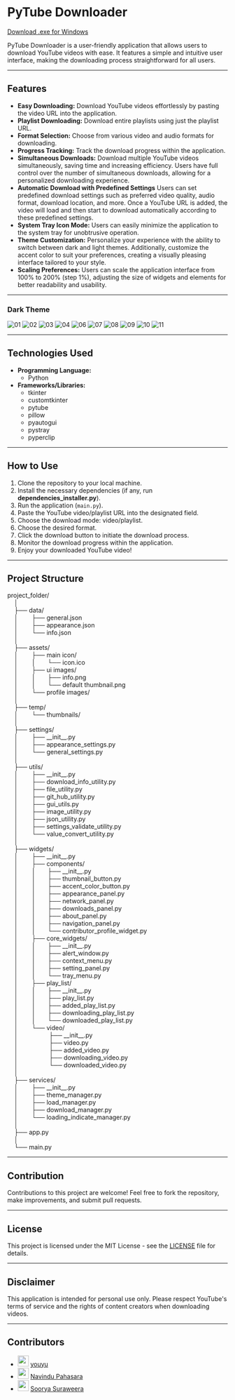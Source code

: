 # PyTube Downloader

[Download .exe for Windows](https://github.com/Thisal-D/PyTube-Downloader/releases/tag/v1.0.0)

PyTube Downloader is a user-friendly application that allows users to download YouTube videos with ease. It features a simple and intuitive user interface, making the downloading process straightforward for all users.

---

## Features

- **Easy Downloading:** Download YouTube videos effortlessly by pasting the video URL into the application.
- **Playlist Downloading:** Download entire playlists using just the playlist URL.
- **Format Selection:** Choose from various video and audio formats for downloading.
- **Progress Tracking:** Track the download progress within the application.
- **Simultaneous Downloads:** Download multiple YouTube videos simultaneously, saving time and increasing efficiency. Users have full control over the number of simultaneous downloads, allowing for a personalized downloading experience.
- **Automatic Download with Predefined Settings** Users can set predefined download settings such as preferred video quality, audio format, download location, and more. Once a YouTube URL is added, the video will load and then start to download automatically according to these predefined settings.
- **System Tray Icon Mode:** Users can easily minimize the application to the system tray for unobtrusive operation.
- **Theme Customization:** Personalize your experience with the ability to switch between dark and light themes. Additionally, customize the accent color to suit your preferences, creating a visually pleasing interface tailored to your style.
- **Scaling Preferences:** Users can scale the application interface from 100% to 200% (step 1%), adjusting the size of widgets and elements for better readability and usability.

---

### Dark Theme

![01](https://github.com/Thisal-D/PyTube-Downloader/assets/93121062/6db80461-a8a4-4ae4-9ac5-22a591c4ebbe)
![02](https://github.com/Thisal-D/PyTube-Downloader/assets/93121062/50ee6014-c9f0-4548-b8fc-5dd9b824ba9f)
![03](https://github.com/Thisal-D/PyTube-Downloader/assets/93121062/af0fbdb0-23eb-40f9-951e-084b717de295)
![04](https://github.com/Thisal-D/PyTube-Downloader/assets/93121062/e1d85545-b900-43cc-ac27-7710c5bef250)
![06](https://github.com/Thisal-D/PyTube-Downloader/assets/93121062/2192be1e-b2bc-4a70-87ed-6c6c15a786cf)
![07](https://github.com/Thisal-D/PyTube-Downloader/assets/93121062/39660493-6121-4422-b345-ec2b92249d16)
![08](https://github.com/Thisal-D/PyTube-Downloader/assets/93121062/38b51a50-6435-48f8-807f-4d8437dc634d)
![09](https://github.com/Thisal-D/PyTube-Downloader/assets/93121062/3e4970a2-3e7e-4adb-9fce-5bf4a8f9f62e)
![10](https://github.com/Thisal-D/PyTube-Downloader/assets/93121062/c93501bf-4324-415d-879c-4e718978220b)
![11](https://github.com/Thisal-D/PyTube-Downloader/assets/93121062/ef0f4deb-0893-4ed1-8c8b-18ab8b8a572c)

---

## Technologies Used

- **Programming Language:** 
  - Python
- **Frameworks/Libraries:** 
  - tkinter
  - customtkinter
  - pytube
  - pillow
  - pyautogui
  - pystray
  - pyperclip

---

## How to Use

1. Clone the repository to your local machine.
2. Install the necessary dependencies (if any, run **dependencies_installer.py**).
3. Run the application (``main.py``).
4. Paste the YouTube video/playlist URL into the designated field.
5. Choose the download mode: video/playlist.
6. Choose the desired format.
7. Click the download button to initiate the download process.
8. Monitor the download progress within the application.
9. Enjoy your downloaded YouTube video!

---

## Project Structure
project_folder/<br>
&nbsp;&nbsp;&nbsp;&nbsp;│<br>
&nbsp;&nbsp;&nbsp;&nbsp;├── data/<br>
&nbsp;&nbsp;&nbsp;&nbsp;│    &nbsp;&nbsp;&nbsp;&nbsp;&nbsp;&nbsp;&nbsp;├── general.json<br>
&nbsp;&nbsp;&nbsp;&nbsp;│    &nbsp;&nbsp;&nbsp;&nbsp;&nbsp;&nbsp;&nbsp;├── appearance.json<br>
&nbsp;&nbsp;&nbsp;&nbsp;│    &nbsp;&nbsp;&nbsp;&nbsp;&nbsp;&nbsp;&nbsp;└── info.json<br>
&nbsp;&nbsp;&nbsp;&nbsp;│<br>
&nbsp;&nbsp;&nbsp;&nbsp;├── assets/<br>
&nbsp;&nbsp;&nbsp;&nbsp;│    &nbsp;&nbsp;&nbsp;&nbsp;&nbsp;&nbsp;&nbsp;├── main icon/<br>
&nbsp;&nbsp;&nbsp;&nbsp;│    &nbsp;&nbsp;&nbsp;&nbsp;&nbsp;&nbsp;&nbsp;│    &nbsp;&nbsp;&nbsp;&nbsp;&nbsp;&nbsp;└── icon.ico<br> 
&nbsp;&nbsp;&nbsp;&nbsp;│    &nbsp;&nbsp;&nbsp;&nbsp;&nbsp;&nbsp;&nbsp;├── ui images/<br>
&nbsp;&nbsp;&nbsp;&nbsp;│    &nbsp;&nbsp;&nbsp;&nbsp;&nbsp;&nbsp;&nbsp;│    &nbsp;&nbsp;&nbsp;&nbsp;&nbsp;&nbsp;├── info.png<br> 
&nbsp;&nbsp;&nbsp;&nbsp;│    &nbsp;&nbsp;&nbsp;&nbsp;&nbsp;&nbsp;&nbsp;│    &nbsp;&nbsp;&nbsp;&nbsp;&nbsp;&nbsp;└── default thumbnail.png<br>
&nbsp;&nbsp;&nbsp;&nbsp;│    &nbsp;&nbsp;&nbsp;&nbsp;&nbsp;&nbsp;&nbsp;└── profile images/<br>
&nbsp;&nbsp;&nbsp;&nbsp;│<br>
&nbsp;&nbsp;&nbsp;&nbsp;├── temp/<br>
&nbsp;&nbsp;&nbsp;&nbsp;│    &nbsp;&nbsp;&nbsp;&nbsp;&nbsp;&nbsp;&nbsp;└── thumbnails/<br>
&nbsp;&nbsp;&nbsp;&nbsp;│<br>
&nbsp;&nbsp;&nbsp;&nbsp;├── settings/<br>
&nbsp;&nbsp;&nbsp;&nbsp;│    &nbsp;&nbsp;&nbsp;&nbsp;&nbsp;&nbsp;&nbsp;├── \_\_init\_\_.py<br>
&nbsp;&nbsp;&nbsp;&nbsp;│    &nbsp;&nbsp;&nbsp;&nbsp;&nbsp;&nbsp;&nbsp;├── appearance_settings.py<br>
&nbsp;&nbsp;&nbsp;&nbsp;│    &nbsp;&nbsp;&nbsp;&nbsp;&nbsp;&nbsp;&nbsp;└── general_settings.py<br>
&nbsp;&nbsp;&nbsp;&nbsp;│<br>
&nbsp;&nbsp;&nbsp;&nbsp;├── utils/<br>
&nbsp;&nbsp;&nbsp;&nbsp;│    &nbsp;&nbsp;&nbsp;&nbsp;&nbsp;&nbsp;&nbsp;├── \_\_init\_\_.py<br>
&nbsp;&nbsp;&nbsp;&nbsp;│    &nbsp;&nbsp;&nbsp;&nbsp;&nbsp;&nbsp;&nbsp;├── download_info_utility.py<br>
&nbsp;&nbsp;&nbsp;&nbsp;│    &nbsp;&nbsp;&nbsp;&nbsp;&nbsp;&nbsp;&nbsp;├── file_utility.py<br>
&nbsp;&nbsp;&nbsp;&nbsp;│    &nbsp;&nbsp;&nbsp;&nbsp;&nbsp;&nbsp;&nbsp;├── git_hub_utility.py<br>
&nbsp;&nbsp;&nbsp;&nbsp;│    &nbsp;&nbsp;&nbsp;&nbsp;&nbsp;&nbsp;&nbsp;├── gui_utils.py<br>
&nbsp;&nbsp;&nbsp;&nbsp;│    &nbsp;&nbsp;&nbsp;&nbsp;&nbsp;&nbsp;&nbsp;├── image_utility.py<br>
&nbsp;&nbsp;&nbsp;&nbsp;│    &nbsp;&nbsp;&nbsp;&nbsp;&nbsp;&nbsp;&nbsp;├── json_utility.py<br>
&nbsp;&nbsp;&nbsp;&nbsp;│    &nbsp;&nbsp;&nbsp;&nbsp;&nbsp;&nbsp;&nbsp;├── settings_validate_utility.py<br>
&nbsp;&nbsp;&nbsp;&nbsp;│    &nbsp;&nbsp;&nbsp;&nbsp;&nbsp;&nbsp;&nbsp;└── value_convert_utility.py<br>
&nbsp;&nbsp;&nbsp;&nbsp;│<br>
&nbsp;&nbsp;&nbsp;&nbsp;├── widgets/<br>
&nbsp;&nbsp;&nbsp;&nbsp;│    &nbsp;&nbsp;&nbsp;&nbsp;&nbsp;&nbsp;&nbsp;├── \_\_init\_\_.py<br>
&nbsp;&nbsp;&nbsp;&nbsp;│    &nbsp;&nbsp;&nbsp;&nbsp;&nbsp;&nbsp;&nbsp;├── components/<br>
&nbsp;&nbsp;&nbsp;&nbsp;│    &nbsp;&nbsp;&nbsp;&nbsp;&nbsp;&nbsp;&nbsp;│    &nbsp;&nbsp;&nbsp;&nbsp;&nbsp;&nbsp;├── \_\_init\_\_.py<br>
&nbsp;&nbsp;&nbsp;&nbsp;│    &nbsp;&nbsp;&nbsp;&nbsp;&nbsp;&nbsp;&nbsp;│    &nbsp;&nbsp;&nbsp;&nbsp;&nbsp;&nbsp;├── thumbnail_button.py<br> 
&nbsp;&nbsp;&nbsp;&nbsp;│    &nbsp;&nbsp;&nbsp;&nbsp;&nbsp;&nbsp;&nbsp;│    &nbsp;&nbsp;&nbsp;&nbsp;&nbsp;&nbsp;├── accent_color_button.py<br> 
&nbsp;&nbsp;&nbsp;&nbsp;│    &nbsp;&nbsp;&nbsp;&nbsp;&nbsp;&nbsp;&nbsp;│    &nbsp;&nbsp;&nbsp;&nbsp;&nbsp;&nbsp;├── appearance_panel.py<br> 
&nbsp;&nbsp;&nbsp;&nbsp;│    &nbsp;&nbsp;&nbsp;&nbsp;&nbsp;&nbsp;&nbsp;│    &nbsp;&nbsp;&nbsp;&nbsp;&nbsp;&nbsp;├── network_panel.py<br> 
&nbsp;&nbsp;&nbsp;&nbsp;│    &nbsp;&nbsp;&nbsp;&nbsp;&nbsp;&nbsp;&nbsp;│    &nbsp;&nbsp;&nbsp;&nbsp;&nbsp;&nbsp;├── downloads_panel.py<br> 
&nbsp;&nbsp;&nbsp;&nbsp;│    &nbsp;&nbsp;&nbsp;&nbsp;&nbsp;&nbsp;&nbsp;│    &nbsp;&nbsp;&nbsp;&nbsp;&nbsp;&nbsp;├── about_panel.py<br> 
&nbsp;&nbsp;&nbsp;&nbsp;│    &nbsp;&nbsp;&nbsp;&nbsp;&nbsp;&nbsp;&nbsp;│    &nbsp;&nbsp;&nbsp;&nbsp;&nbsp;&nbsp;├── navigation_panel.py<br> 
&nbsp;&nbsp;&nbsp;&nbsp;│    &nbsp;&nbsp;&nbsp;&nbsp;&nbsp;&nbsp;&nbsp;│    &nbsp;&nbsp;&nbsp;&nbsp;&nbsp;&nbsp;└── contributor_profile_widget.py<br> 
&nbsp;&nbsp;&nbsp;&nbsp;│    &nbsp;&nbsp;&nbsp;&nbsp;&nbsp;&nbsp;&nbsp;├── core_widgets/<br>
&nbsp;&nbsp;&nbsp;&nbsp;│    &nbsp;&nbsp;&nbsp;&nbsp;&nbsp;&nbsp;&nbsp;│    &nbsp;&nbsp;&nbsp;&nbsp;&nbsp;&nbsp;├── \_\_init\_\_.py<br>
&nbsp;&nbsp;&nbsp;&nbsp;│    &nbsp;&nbsp;&nbsp;&nbsp;&nbsp;&nbsp;&nbsp;│    &nbsp;&nbsp;&nbsp;&nbsp;&nbsp;&nbsp;├── alert_window.py<br> 
&nbsp;&nbsp;&nbsp;&nbsp;│    &nbsp;&nbsp;&nbsp;&nbsp;&nbsp;&nbsp;&nbsp;│    &nbsp;&nbsp;&nbsp;&nbsp;&nbsp;&nbsp;├── context_menu.py<br> 
&nbsp;&nbsp;&nbsp;&nbsp;│    &nbsp;&nbsp;&nbsp;&nbsp;&nbsp;&nbsp;&nbsp;│    &nbsp;&nbsp;&nbsp;&nbsp;&nbsp;&nbsp;├── setting_panel.py<br> 
&nbsp;&nbsp;&nbsp;&nbsp;│    &nbsp;&nbsp;&nbsp;&nbsp;&nbsp;&nbsp;&nbsp;│    &nbsp;&nbsp;&nbsp;&nbsp;&nbsp;&nbsp;└── tray_menu.py<br>
&nbsp;&nbsp;&nbsp;&nbsp;│    &nbsp;&nbsp;&nbsp;&nbsp;&nbsp;&nbsp;&nbsp;├── play_list/<br>
&nbsp;&nbsp;&nbsp;&nbsp;│    &nbsp;&nbsp;&nbsp;&nbsp;&nbsp;&nbsp;&nbsp;│    &nbsp;&nbsp;&nbsp;&nbsp;&nbsp;&nbsp;├── \_\_init\_\_.py<br>
&nbsp;&nbsp;&nbsp;&nbsp;│    &nbsp;&nbsp;&nbsp;&nbsp;&nbsp;&nbsp;&nbsp;│    &nbsp;&nbsp;&nbsp;&nbsp;&nbsp;&nbsp;├── play_list.py<br> 
&nbsp;&nbsp;&nbsp;&nbsp;│    &nbsp;&nbsp;&nbsp;&nbsp;&nbsp;&nbsp;&nbsp;│    &nbsp;&nbsp;&nbsp;&nbsp;&nbsp;&nbsp;├── added_play_list.py<br> 
&nbsp;&nbsp;&nbsp;&nbsp;│    &nbsp;&nbsp;&nbsp;&nbsp;&nbsp;&nbsp;&nbsp;│    &nbsp;&nbsp;&nbsp;&nbsp;&nbsp;&nbsp;├── downloading_play_list.py<br> 
&nbsp;&nbsp;&nbsp;&nbsp;│    &nbsp;&nbsp;&nbsp;&nbsp;&nbsp;&nbsp;&nbsp;│    &nbsp;&nbsp;&nbsp;&nbsp;&nbsp;&nbsp;└── downloaded_play_list.py<br>
&nbsp;&nbsp;&nbsp;&nbsp;│    &nbsp;&nbsp;&nbsp;&nbsp;&nbsp;&nbsp;&nbsp;└── video/<br>
&nbsp;&nbsp;&nbsp;&nbsp;│    &nbsp;&nbsp;&nbsp;&nbsp;&nbsp;&nbsp;&nbsp;     &nbsp;&nbsp;&nbsp;&nbsp;&nbsp;&nbsp;&nbsp;&nbsp;&nbsp;├── \_\_init\_\_.py<br>
&nbsp;&nbsp;&nbsp;&nbsp;│    &nbsp;&nbsp;&nbsp;&nbsp;&nbsp;&nbsp;&nbsp;     &nbsp;&nbsp;&nbsp;&nbsp;&nbsp;&nbsp;&nbsp;&nbsp;&nbsp;├── video.py<br> 
&nbsp;&nbsp;&nbsp;&nbsp;│    &nbsp;&nbsp;&nbsp;&nbsp;&nbsp;&nbsp;&nbsp;     &nbsp;&nbsp;&nbsp;&nbsp;&nbsp;&nbsp;&nbsp;&nbsp;&nbsp;├── added_video.py<br> 
&nbsp;&nbsp;&nbsp;&nbsp;│    &nbsp;&nbsp;&nbsp;&nbsp;&nbsp;&nbsp;&nbsp;     &nbsp;&nbsp;&nbsp;&nbsp;&nbsp;&nbsp;&nbsp;&nbsp;&nbsp;├── downloading_video.py<br> 
&nbsp;&nbsp;&nbsp;&nbsp;│    &nbsp;&nbsp;&nbsp;&nbsp;&nbsp;&nbsp;&nbsp;     &nbsp;&nbsp;&nbsp;&nbsp;&nbsp;&nbsp;&nbsp;&nbsp;&nbsp;└── downloaded_video.py<br>
&nbsp;&nbsp;&nbsp;&nbsp;│<br>
&nbsp;&nbsp;&nbsp;&nbsp;├── services/<br>
&nbsp;&nbsp;&nbsp;&nbsp;│    &nbsp;&nbsp;&nbsp;&nbsp;&nbsp;&nbsp;&nbsp;├── \_\_init\_\_.py<br>
&nbsp;&nbsp;&nbsp;&nbsp;│    &nbsp;&nbsp;&nbsp;&nbsp;&nbsp;&nbsp;&nbsp;├── theme_manager.py<br>
&nbsp;&nbsp;&nbsp;&nbsp;│    &nbsp;&nbsp;&nbsp;&nbsp;&nbsp;&nbsp;&nbsp;├── load_manager.py<br>
&nbsp;&nbsp;&nbsp;&nbsp;│    &nbsp;&nbsp;&nbsp;&nbsp;&nbsp;&nbsp;&nbsp;├── download_manager.py<br>
&nbsp;&nbsp;&nbsp;&nbsp;│    &nbsp;&nbsp;&nbsp;&nbsp;&nbsp;&nbsp;&nbsp;└── loading_indicate_manager.py<br>
&nbsp;&nbsp;&nbsp;&nbsp;│<br>
&nbsp;&nbsp;&nbsp;&nbsp;├── app.py<br>
&nbsp;&nbsp;&nbsp;&nbsp;│<br>
&nbsp;&nbsp;&nbsp;&nbsp;└── main.py<br>

---

## Contribution

Contributions to this project are welcome! Feel free to fork the repository, make improvements, and submit pull requests.

---

## License

This project is licensed under the MIT License - see the [LICENSE](LICENSE) file for details.

---

## Disclaimer

This application is intended for personal use only. Please respect YouTube's terms of service and the rights of content creators when downloading videos.

---

## Contributors

- [<img src="https://github.com/childeyouyu.png?size=25" width="25">](https://github.com/childeyouyu) [youyu](https://github.com/childeyouyu)
- [<img src="https://github.com/Navindu21.png?size=25" width="25">](https://github.com/Navindu21) [Navindu Pahasara](https://github.com/Navindu21)
- [<img src="https://github.com/sooryasuraweera.png?size=25" width="25">](https://github.com/sooryasuraweera) [Soorya Suraweera](https://github.com/sooryasuraweera)
